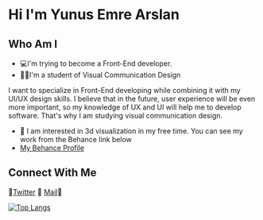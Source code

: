 # Hi I'm Yunus Emre Arslan

## Who Am I
* 💻I'm trying to become a Front-End developer.
* 👨‍🎓I'm a student of Visual Communication Design

I want to specialize in Front-End developing  while combining it with my UI/UX design skills. I believe that in the future, user experience will be even more important, so my knowledge of UX and UI will help me to develop software. That's why I am studying visual communication design.
* 🎨 I am interested in 3d visualization in my free time. You can see my work from the Behance link below
* [My Behance Profile](https://www.behance.net/yyunusearslan)

## Connect With Me
🔶[Twitter](https://twitter.com/earslanyunus) 🔶    [Mail](yyunus.earslan@gmail.com)🔶

[![Top Langs](https://github-readme-stats.vercel.app/api/top-langs/?username=earslanyunus&layout=compact)](https://github.com/anuraghazra/github-readme-stats)

